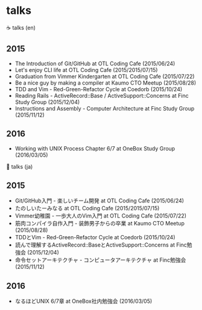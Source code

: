 # talks

:coffee: talks (en)

## 2015

* The Introduction of Git/GitHub at OTL Coding Cafe (2015/06/24)
* Let's enjoy CLI life at OTL Coding Cafe (2015/2015/07/15)
* Graduation from Vimmer Kindergarten at OTL Coding Cafe (2015/07/22)
* Be a nice guy by making a compiler at Kaumo CTO Meetup (2015/08/28)
* TDD and Vim - Red-Green-Refactor Cycle at Coedorb (2015/10/24)
* Reading Rails - ActiveRecord::Base / ActiveSupport::Concerns at Finc Study Group (2015/12/04)
* Instructions and Assembly - Computer Architecture at Finc Study Group (2015/11/12)

## 2016

* Working with UNIX Process Chapter 6/7 at OneBox Study Group (2016/03/05)



:tea: talks (ja)

## 2015

* Git/GitHub入門 - 楽しいチーム開発 at OTL Coding Cafe (2015/06/24)
* たのしいたーみなる at OTL Coding Cafe (2015/2015/07/15)
* Vimmer幼稚園 - 一歩大人のVim入門 at OTL Coding Cafe (2015/07/22)
* 筋肉コンパイラ自作入門 - 装飾男子からの卒業 at Kaumo CTO Meetup (2015/08/28)
* TDDとVim - Red-Green-Refactor Cycle at Coedorb (2015/10/24)
* 読んで理解するActiveRecord::BaseとActiveSupport::Concerns at Finc勉強会 (2015/12/04)
* 命令セットアーキテクチャ - コンピュータアーキテクチャ at Finc勉強会 (2015/11/12)

## 2016

* なるほどUNIX 6/7章 at OneBox社内勉強会 (2016/03/05)
